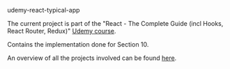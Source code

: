 udemy-react-typical-app

The current project is part of the "React - The Complete Guide (incl Hooks, React Router, Redux)" [Udemy course](https://www.udemy.com/course/react-the-complete-guide-incl-redux/).

Contains the implementation done for Section 10.

An overview of all the projects involved can be found [here](https://github.com/mariamihai/udemy-react-overview).
